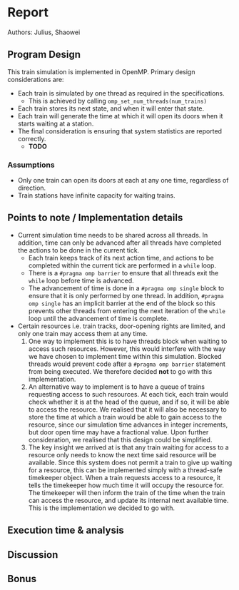 # Report

Authors: Julius, Shaowei

## Program Design

This train simulation is implemented in OpenMP. Primary design considerations are:

- Each train is simulated by one thread as required in the specifications.
  - This is achieved by calling `omp_set_num_threads(num_trains)`
- Each train stores its next state, and when it will enter that state.
- Each train will generate the time at which it will open its doors when it starts waiting at a station.
- The final consideration is ensuring that system statistics are reported correctly.
  - **TODO**

### Assumptions

- Only one train can open its doors at each at any one time, regardless of direction.
- Train stations have infinite capacity for waiting trains.

## Points to note / Implementation details

- Current simulation time needs to be shared across all threads. In addition, time can only be advanced after all threads have completed the actions to be done in the current tick.
  - Each train keeps track of its next action time, and actions to be completed within the current tick are performed in a `while` loop.
  - There is a `#pragma omp barrier` to ensure that all threads exit the `while` loop before time is advanced.
  - The advancement of time is done in a `#pragma omp single` block to ensure that it is only performed by one thread. In addition, `#pragma omp single` has an implicit barrier at the end of the block so this prevents other threads from entering the next iteration of the `while` loop until the advancement of time is complete.
- Certain resources i.e. train tracks, door-opening rights are limited, and only one train may access them at any time.
  1. One way to implement this is to have threads block when waiting to access such resources. However, this would interfere with the way we have chosen to implement time within this simulation. Blocked threads would prevent code after a `#pragma omp barrier` statement from being executed. We therefore decided **not** to go with this implementation.
  2. An alternative way to implement is to have a queue of trains requesting access to such resources. At each tick, each train would check whether it is at the head of the queue, and if so, it will be able to access the resource. We realised that it will also be necessary to store the time at which a train would be able to gain access to the resource, since our simulation time advances in integer increments, but door open time may have a fractional value. Upon further consideration, we realised that this design could be simplified.
  3. The key insight we arrived at is that any train waiting for access to a resource only needs to know the next time said resource will be available. Since this system does not permit a train to give up waiting for a resource, this can be implemented simply with a thread-safe timekeeper object. When a train requests access to a resource, it tells the timekeeper how much time it will occupy the resource for. The timekeeper will then inform the train of the time when the train can access the resource, and update its internal next available time. This is the implementation we decided to go with.

## Execution time & analysis

## Discussion

## Bonus

